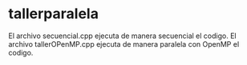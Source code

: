 # tallerparalela
El archivo secuencial.cpp ejecuta de manera secuencial el codigo. 
El archivo tallerOPenMP.cpp ejecuta de manera paralela con OpenMP el codigo.
